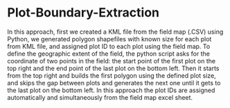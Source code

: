 # Plot-Boundary-Extraction
In this approach, first we created a KML file from the field map (.CSV) using Python, we generated polygon shapefiles with known size for each plot from KML file, and assigned plot ID to each plot using the field map. To define the geographic extent of the field, the python script asks for the coordinate of two points in the field: the start point of the first plot on the top right and the end point of the last plot on the bottom left. Then it starts from the top right and builds the first polygon using the defined plot size, and skips the gap between plots and generates the next one until it gets to the last plot on the bottom left. In this approach the plot IDs are assigned automatically and simultaneously from the field map excel sheet. 
